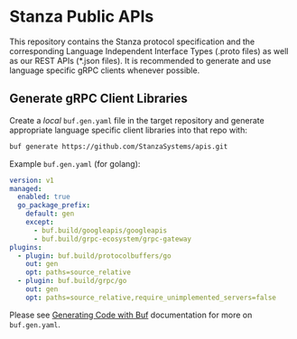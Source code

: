 # Stanza Public APIs

This repository contains the Stanza protocol specification and the corresponding Language Independent Interface Types (.proto files) as well as our REST APIs (*.json files). It is recommended to generate
and use language specific gRPC clients whenever possible.

## Generate gRPC Client Libraries

Create a _local_ `buf.gen.yaml` file in the target repository and generate appropriate language
specific client libraries into that repo with:

```bash
buf generate https://github.com/StanzaSystems/apis.git
```

Example `buf.gen.yaml` (for golang):

```yaml
version: v1
managed:
  enabled: true
  go_package_prefix:
    default: gen
    except:
      - buf.build/googleapis/googleapis
      - buf.build/grpc-ecosystem/grpc-gateway
plugins:
  - plugin: buf.build/protocolbuffers/go
    out: gen
    opt: paths=source_relative
  - plugin: buf.build/grpc/go
    out: gen
    opt: paths=source_relative,require_unimplemented_servers=false
```

Please see [Generating Code with Buf](https://buf.build/docs/generate/overview/) documentation for more on `buf.gen.yaml`.
